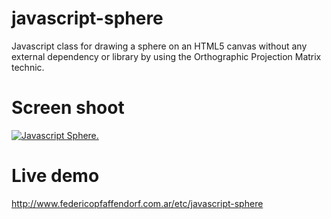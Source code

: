 # javascript-sphere

Javascript class for drawing a sphere on an HTML5 canvas without any external dependency or library by using the Orthographic Projection Matrix technic.

# Screen shoot

[![Javascript Sphere.](https://federicopfaffendorf.com.ar/etc/javascript-sphere.png)](https://federicopfaffendorf.com.ar/etc/javascript-sphere.png)

# Live demo

http://www.federicopfaffendorf.com.ar/etc/javascript-sphere

